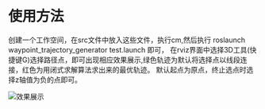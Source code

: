 # 使用方法
创建一个工作空间，在src文件中放入这些文件，执行cm,然后执行 roslaunch waypoint_trajectory_generator test.launch 即可，
在rviz界面中选择3D工具(快捷键G)选择路径点，即可出现相应效果展示,绿色轨迹为默认将选择点以线段连接，红色为用闭式求解算法求出来的最优轨迹。
默认起点为原点，终止选点时选择z轴值为负的点即可。

![效果展示](~/a.gif)
